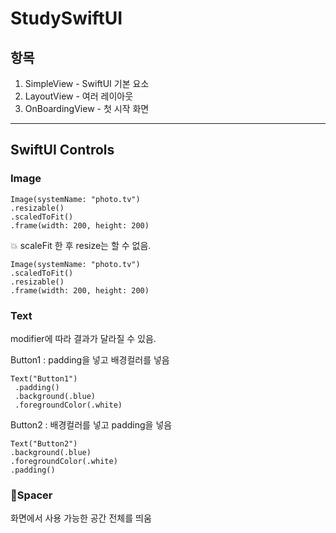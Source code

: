# StudySwiftUI

## 항목
1. SimpleView - SwiftUI 기본 요소
2. LayoutView - 여러 레이아웃
3. OnBoardingView - 첫 시작 화면
 

---

## SwiftUI Controls

### Image
    Image(systemName: "photo.tv")
    .resizable()
    .scaledToFit()
    .frame(width: 200, height: 200)
            
:collision: scaleFit 한 후 resize는 할 수 없음.

    Image(systemName: "photo.tv")
    .scaledToFit()
    .resizable()
    .frame(width: 200, height: 200)

### Text
modifier에 따라 결과가 달라질 수 있음.

Button1 : padding을 넣고 배경컬러를 넣음

    Text("Button1")
     .padding()
     .background(.blue)
     .foregroundColor(.white)

Button2 : 배경컬러를 넣고 padding을 넣음
    
    Text("Button2")
    .background(.blue)
    .foregroundColor(.white)
    .padding()

### Spacer
화면에서 사용 가능한 공간 전체를 띄움
